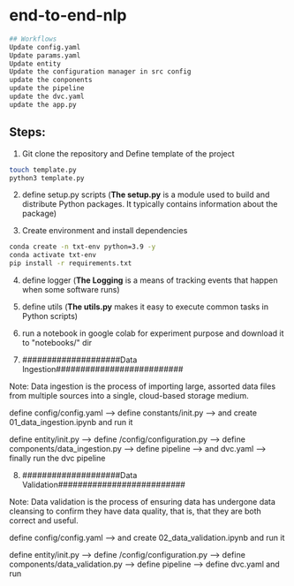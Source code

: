 # end-to-end-nlp

```bash
## Workflows
Update config.yaml
Update params.yaml
Update entity
Update the configuration manager in src config
update the conponents
update the pipeline
update the dvc.yaml
update the app.py
```

## Steps:

1. Git clone the repository and Define template of the project

```bash
touch template.py
python3 template.py
```

2. define setup.py scripts (**The setup.py** is a module used to build and distribute Python packages. It typically contains information about the package)

3. Create environment and install dependencies

```bash
conda create -n txt-env python=3.9 -y
conda activate txt-env
pip install -r requirements.txt
```

4. define logger (**The Logging** is a means of tracking events that happen when some software runs)

5. define utils (**The utils.py** makes it easy to execute common tasks in Python scripts)

6. run a notebook in google colab for experiment purpose and download it to "notebooks/" dir



7. ####################Data Ingestion##########################

Note: Data ingestion is the process of importing large, assorted data files from multiple sources into a single, cloud-based storage medium.

define config/config.yaml --> define constants/init.py --> and create 01_data_ingestion.ipynb and run it

define entity/init.py --> define /config/configuration.py --> define components/data_ingestion.py --> define pipeline --> and dvc.yaml --> finally run the dvc pipeline

8. ####################Data Validation##########################

Note: Data validation is the process of ensuring data has undergone data cleansing to confirm they have data quality, that is, that they are both correct and useful.

define config/config.yaml --> and create 02_data_validation.ipynb and run it

define entity/init.py --> define /config/configuration.py --> define components/data_validation.py --> define pipeline --> define dvc.yaml and run


